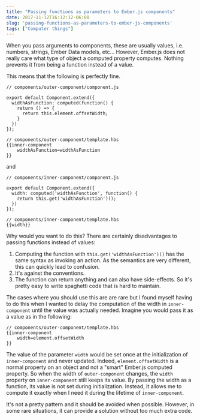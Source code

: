 ```yaml
---
title: "Passing functions as parameters to Ember.js components"
date: 2017-11-12T16:12:12-06:00
slug: 'passing-functions-as-parameters-to-ember-js-components'
tags: ["Computer things"]
---
```


When you pass arguments to components, these are usually values, i.e.  numbers,
strings, Ember Data models, etc... However, Ember.js does not really care what
type of object a computed property computes. Nothing prevents it from being a
function instead of a value.

This means that the following is perfectly fine.

    // components/outer-component/component.js

    export default Component.extend({
      widthAsFunction: computed(function() {
        return () => {
          return this.element.offsetWidth;
        }
      })
    });

    // components/outer-component/template.hbs
    {{inner-component
        widthAsFunction=widthAsFunction
    }}

and

    // components/inner-component/component.js

    export default Component.extend({
      width: computed('widthAsFunction', function() {
        return this.get('widthAsFunction')();
      })
    });

    // components/inner-component/template.hbs
    {{width}}

Why would you want to do this? There are certainly disadvantages to passing
functions instead of values:

1. Computing the function with `this.get('widthAsFunction')()` has the same
   syntax as invoking an action. As the semantics are very different, this can
   quickly lead to confusion.
2. It's against the conventions.
3. The function can return anything and can also have side-effects. So it's
   pretty easy to write spaghetti code that is hard to maintain.

The cases where you should use this are are rare but I found myself having to do
this when I wanted to delay the computation of the width in `inner-component`
until the value was actually needed. Imagine you would pass it as a value as in
the following:

    // components/outer-component/template.hbs
    {{inner-component
        width=element.offsetWidth
    }}

The value of the parameter `width` would be set once at the initialization of
`inner-component` and never updated. Indeed, `element.offsetWidth` is a normal
property on an object and not a "smart" Ember.js computed property. So when the
width of `outer-component` changes, the `width` property on `inner-component`
still keeps its value. By passing the width as a function, its value is not set
during initialization. Instead, it allows me to compute it exactly when I need
it during the lifetime of `inner-component`.

It's not a pretty pattern and it should be avoided when possible. However, in
some rare situations, it can provide a solution without too much extra code.

